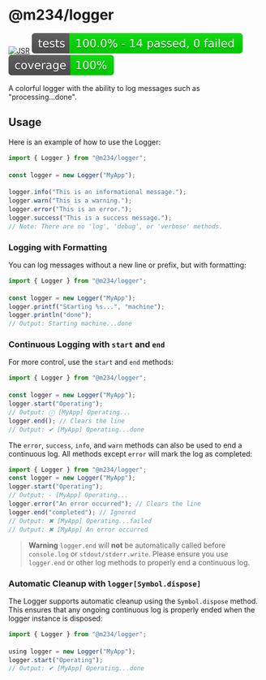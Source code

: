 # @m234/logger

[![JSR](https://jsr.io/badges/@m234/logger)](https://jsr.io/@m234/logger)
![Tests](./assets/badge-tests.svg) ![Tests coverage](./assets/badge-cov.svg)

A colorful logger with the ability to log messages such as "processing...done".

## Usage

Here is an example of how to use the Logger:

```ts
import { Logger } from "@m234/logger";

const logger = new Logger("MyApp");

logger.info("This is an informational message.");
logger.warn("This is a warning.");
logger.error("This is an error.");
logger.success("This is a success message.");
// Note: There are no 'log', 'debug', or 'verbose' methods.
```

### Logging with Formatting

You can log messages without a new line or prefix, but with formatting:

```ts
import { Logger } from "@m234/logger";

const logger = new Logger("MyApp");
logger.printf("Starting %s...", "machine");
logger.println("done");
// Output: Starting machine...done
```

### Continuous Logging with `start` and `end`

For more control, use the `start` and `end` methods:

```ts
import { Logger } from "@m234/logger";

const logger = new Logger("MyApp");
logger.start("Operating");
// Output: ⓘ [MyApp] Operating...
logger.end(); // Clears the line
// Output: ✔ [MyApp] Operating...done
```

The `error`, `success`, `info`, and `warn` methods can also be used to end a continuous log. All methods except `error` will mark the log as completed:

```ts
import { Logger } from "@m234/logger";
const logger = new Logger("MyApp");
logger.start("Operating");
// Output: - [MyApp] Operating...
logger.error("An error occurred"); // Clears the line
logger.end("completed"); // Ignored
// Output: ✖ [MyApp] Operating...failed
// Output: ✖ [MyApp] An error occurred
```

> **Warning**
> `logger.end` will **not** be automatically called before `console.log` or `stdout/stderr.write`. Please ensure you use `logger.end` or other log methods to properly end a continuous log.

### Automatic Cleanup with `logger[Symbol.dispose]`

The Logger supports automatic cleanup using the `Symbol.dispose` method. This ensures that any ongoing continuous log is properly ended when the logger instance is disposed:

```ts
import { Logger } from "@m234/logger";

using logger = new Logger("MyApp");
logger.start("Operating");
// Output: ✔ [MyApp] Operating...done
```

